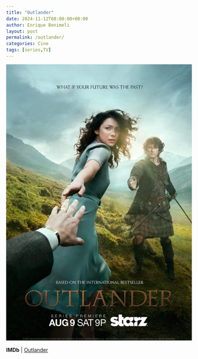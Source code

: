 ```yaml
---
title: "Outlander"
date: 2024-11-12T08:00:00+00:00
author: Enrique Benimeli
layout: post
permalink: /outlander/
categories: Cine
tags: [series,TV]
---
```

![image](assets/images/posts/2022/11/outlander.jpeg)

**IMDb** \| [Outlander](https://www.imdb.com/title/tt3006802/)
